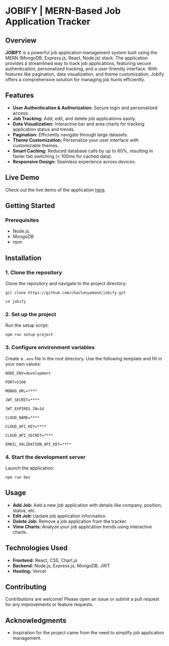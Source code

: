 # JOBIFY | MERN-Based Job Application Tracker

## Overview

**JOBIFY** is a powerful job application management system built using the MERN (MongoDB, Express.js, React, Node.js) stack. The application provides a streamlined way to track job applications, featuring secure authentication, personalized tracking, and a user-friendly interface. With features like pagination, data visualization, and theme customization, Jobify offers a comprehensive solution for managing job hunts efficiently.

## Features

- **User Authentication & Authorization:** Secure login and personalized access.
- **Job Tracking:** Add, edit, and delete job applications easily.
- **Data Visualization:** Interactive bar and area charts for tracking application status and trends.
- **Pagination:** Efficiently navigate through large datasets.
- **Theme Customization:** Personalize your user interface with customizable themes.
- **Smart Caching:** Reduced database calls by up to 60%, resulting in faster tab switching (< 100ms for cached data).
- **Responsive Design:** Seamless experience across devices.

## Live Demo

Check out the live demo of the application [here](https://jobify-chaitanyamands-projects.vercel.app/).

## Getting Started

### Prerequisites

- Node.js
- MongoDB
- npm

## Installation

### 1. Clone the repository

Clone the repository and navigate to the project directory:

`git clone https://github.com/chaitanyamand/jobify.git`

`cd jobify`

### 2. Set up the project

Run the setup script:

`npm run setup-project`

### 3. Configure environment variables

Create a `.env` file in the root directory. Use the following template and fill in your own values:

`NODE_ENV=development`

`PORT=5100`

`MONGO_URL=****`

`JWT_SECRET=****`

`JWT_EXPIRES_IN=1d`

`CLOUD_NAME=****`

`CLOUD_API_KEY=****`

`CLOUD_API_SECRET=****`

`EMAIL_VALIDATION_API_KEY=****`

### 4. Start the development server

Launch the application:

`npm run dev`

## Usage

- **Add Job:** Add a new job application with details like company, position, status, etc.
- **Edit Job:** Update job application information.
- **Delete Job:** Remove a job application from the tracker.
- **View Charts:** Analyze your job application trends using interactive charts.

## Technologies Used

- **Frontend:** React, CSS, Chart.js
- **Backend:** Node.js, Express.js, MongoDB, JWT
- **Hosting:** Vercel

## Contributing

Contributions are welcome! Please open an issue or submit a pull request for any improvements or feature requests.

## Acknowledgments

- Inspiration for the project came from the need to simplify job application management.
